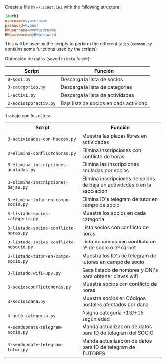 Create a file in `~/.avast.ini` with the following structure:

```ini
[auth]
username=myusername
password=mypass
RWusername=myRWusername
RWpassword=myRWpassword
```

This will be used by the scripts to perform the different tasks (`common.py` contains some functions used by the scripts)

Obtención de datos (saved in `data` folder):

| Script                | Función                                |
| --------------------- | -------------------------------------- |
| `0-soci.py`           | Descarga la lista de socios            |
| `0-categorias.py`     | Descarga la lista de categorías        |
| `1-activi.py`         | Descarga la lista de actividades       |
| `2-sociosporactiv.py` | Baja lista de socios en cada actividad |

Trabajo con los datos:

| Script                                  | Función                                                                   |
| --------------------------------------- | ------------------------------------------------------------------------- |
| `3-actividades-con-huecos.py`           | Muestra las plazas libres en actividades                                  |
| `3-elimina-conflictohoras.py`           | Elimina inscripciones con conflicto de horas                              |
| `3-elimina-inscripciones-anuladas.py`   | Elimina las inscripciones anuladas por socios                             |
| `3-elimina-inscripciones-bajas.py`      | Elimina inscripciones de socios de baja en actividades o en la asociación |
| `3-elimina-tutor-en-campo-socio.py`     | Elimina ID's telegram de tutor en campo de socio                          |
| `3-listado-socios-categoria.py`         | Muestra los socios en cada categoria                                      |
| `3-listado-socios-conflicto-horas.py`   | Lista socios con conflicto de horas                                       |
| `3-listado-socios-conflicto-nosocio.py` | Lista de socios con conflicto en nº de socio o nº carnet                  |
| `3-listado-tutor-en-campo-socio.py`     | Muestra los ID's de telegram de tutores en campo de socio                 |
| `3-listado-wifi-upv.py`                 | Saca listado de nombres y DNI's para obtener claves wifi                  |
| `3-sociosconflictohoras.py`             | Muestra socios con conflicto de horas                                     |
| `3-sociosdana.py`                       | Muestra socios en Códigos postales afectados por dana                     |
| `4-auto-categoria.py`                   | Asigna categoría +13/+15 según edad                                       |
| `4-sendupdate-telegram-socio.py`        | Manda actualización de datos para ID de telegram del SOCIO                |
| `4-sendupdate-telegram-tutor.py`        | Manda actualización de datos para ID de telegram de TUTORES               |
